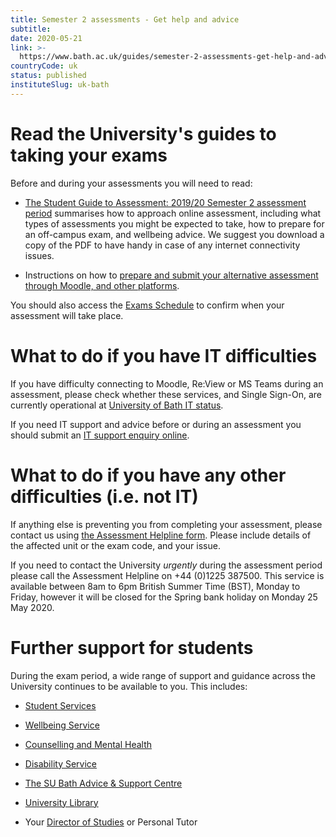 ```yaml
---
title: Semester 2 assessments - Get help and advice
subtitle: 
date: 2020-05-21
link: >-
  https://www.bath.ac.uk/guides/semester-2-assessments-get-help-and-advice/
countryCode: uk
status: published
instituteSlug: uk-bath
---
```

# Read the University's guides to taking your exams

Before and during your assessments you will need to read:

  * [The Student Guide to Assessment: 2019/20 Semester 2 assessment period](/guides/student-guide-to-assessment-2019-20-semester-2-assessment-period/) summarises how to approach online assessment, including what types of assessments you might be expected to take, how to prepare for an off-campus exam, and wellbeing advice. We suggest you download a copy of the PDF to have handy in case of any internet connectivity issues.

  * Instructions on how to [prepare and submit your alternative assessment through Moodle, and other platforms](https://teachinghub.bath.ac.uk/teaching-online-options-and-considerations/support-for-students-alternative-assessment/).




You should also access the [Exams Schedule](/guides/assessment-period-timetable-summer-2020/) to confirm when your assessment will take place.

# What to do if you have IT difficulties

If you have difficulty connecting to Moodle, Re:View or MS Teams during an assessment, please check whether these services, and Single Sign-On, are currently operational at [University of Bath IT status](https://status.bath.ac.uk/).

If you need IT support and advice before or during an assessment you should submit an [IT support enquiry online](https://www.bath.ac.uk/services/submit-an-it-support-enquiry-online/).

# What to do if you have any other difficulties (i.e. not IT)

If anything else is preventing you from completing your assessment, please contact us using [the Assessment Helpline form](https://bath.topdesk.net/tas/public/ssp/content/serviceflow?unid=6912a3c805774906a8a136a5751b18e9&openedFromService=true). Please include details of the affected unit or the exam code, and your issue.

If you need to contact the University _urgently_ during the assessment period please call the Assessment Helpline on +44 (0)1225 387500. This service is available between 8am to 6pm British Summer Time (BST), Monday to Friday, however it will be closed for the Spring bank holiday on Monday 25 May 2020.

# Further support for students

During the exam period, a wide range of support and guidance across the University continues to be available to you. This includes:

  * [Student Services](/announcements/student-services-coronavirus-update/)  

  * [Wellbeing Service](/professional-services/wellbeing-service/)  

  * [Counselling and Mental Health](/professional-services/counselling-mental-health/)  

  * [Disability Service](/professional-services/disability-service/)  

  * [The SU Bath Advice & Support Centre](https://www.thesubath.com/advice/)  

  * [University Library](https://library.bath.ac.uk/home)
  * Your [Director of Studies](/teams/list-of-directors-of-studies-by-department/) or Personal Tutor


